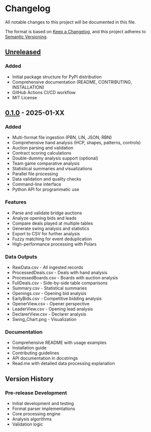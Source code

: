 # Changelog

All notable changes to this project will be documented in this file.

The format is based on [Keep a Changelog](https://keepachangelog.com/en/1.0.0/),
and this project adheres to [Semantic Versioning](https://semver.org/spec/v2.0.0.html).

## [Unreleased]

### Added
- Initial package structure for PyPI distribution
- Comprehensive documentation (README, CONTRIBUTING, INSTALLATION)
- GitHub Actions CI/CD workflow
- MIT License

## [0.1.0] - 2025-01-XX

### Added
- Multi-format file ingestion (PBN, LIN, JSON, RBN)
- Comprehensive hand analysis (HCP, shapes, patterns, controls)
- Auction parsing and validation
- Contract scoring calculations
- Double-dummy analysis support (optional)
- Team game comparative analysis
- Statistical summaries and visualizations
- Parallel file processing
- Data validation and quality checks
- Command-line interface
- Python API for programmatic use

### Features
- Parse and validate bridge auctions
- Analyze opening bids and leads
- Compare deals played at multiple tables
- Generate swing analysis and statistics
- Export to CSV for further analysis
- Fuzzy matching for event deduplication
- High-performance processing with Polars

### Data Outputs
- RawData.csv - All ingested records
- ProcessedDeals.csv - Deals with hand analysis
- ProcessedBoards.csv - Boards with auction analysis
- FullDeals.csv - Side-by-side table comparisons
- Summary.csv - Statistical summaries
- Openings.csv - Opening bid analysis
- EarlyBids.csv - Competitive bidding analysis
- OpenerView.csv - Opener perspective
- LeaderView.csv - Opening lead analysis
- DeclarerView.csv - Declarer analysis
- Swing_Chart.png - Visualization

### Documentation
- Comprehensive README with usage examples
- Installation guide
- Contributing guidelines
- API documentation in docstrings
- Read.me with detailed data processing explanation

## Version History

### Pre-release Development
- Initial development and testing
- Format parser implementations
- Core processing engine
- Analysis algorithms
- Validation logic

[Unreleased]: https://github.com/yourusername/bridge-deals-ingest/compare/v0.1.0...HEAD
[0.1.0]: https://github.com/yourusername/bridge-deals-ingest/releases/tag/v0.1.0




